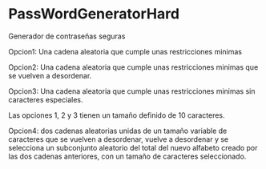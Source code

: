 # PassWordGeneratorHard
Generador de contraseñas seguras

Opcion1: Una cadena aleatoria que cumple unas restricciones minimas

Opcion2: Una cadena aleatoria que cumple unas restricciones minimas que se vuelven a desordenar.

Opcion3: Una cadena aleatoria que cumple unas restricciones minimas sin caracteres especiales.

Las opciones 1, 2 y 3 tienen un tamaño definido de 10 caracteres.

Opcion4: dos cadenas aleatorias unidas de un tamaño variable de caracteres que se vuelven a desordenar, vuelve a desordenar y se selecciona un subconjunto aleatorio del total del nuevo alfabeto creado por las dos cadenas anteriores, con un tamaño de caracteres seleccionado.
